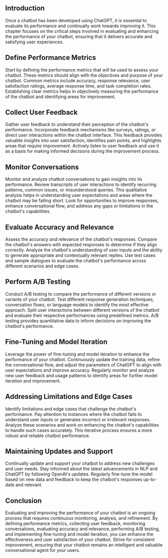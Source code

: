

## Introduction

Once a chatbot has been developed using ChatGPT, it is essential to evaluate its performance and continually work towards improving it. This chapter focuses on the critical steps involved in evaluating and enhancing the performance of your chatbot, ensuring that it delivers accurate and satisfying user experiences.

## Define Performance Metrics

Start by defining the performance metrics that will be used to assess your chatbot. These metrics should align with the objectives and purpose of your chatbot. Common metrics include accuracy, response relevance, user satisfaction ratings, average response time, and task completion rates. Establishing clear metrics helps in objectively measuring the performance of the chatbot and identifying areas for improvement.

## Collect User Feedback

Gather user feedback to understand their perception of the chatbot's performance. Incorporate feedback mechanisms like surveys, ratings, or direct user interactions within the chatbot interface. This feedback provides valuable insights into user satisfaction, identifies pain points, and highlights areas that require improvement. Actively listen to user feedback and use it as a basis for making informed decisions during the improvement process.

## Monitor Conversations

Monitor and analyze chatbot conversations to gain insights into its performance. Review transcripts of user interactions to identify recurring patterns, common issues, or misunderstood queries. This qualitative analysis helps in understanding user expectations and areas where the chatbot may be falling short. Look for opportunities to improve responses, enhance conversational flow, and address any gaps or limitations in the chatbot's capabilities.

## Evaluate Accuracy and Relevance

Assess the accuracy and relevance of the chatbot's responses. Compare the chatbot's answers with expected responses to determine if they align correctly. Analyze the chatbot's understanding of user inputs and the ability to generate appropriate and contextually relevant replies. Use test cases and sample dialogues to evaluate the chatbot's performance across different scenarios and edge cases.

## Perform A/B Testing

Conduct A/B testing to compare the performance of different versions or variants of your chatbot. Test different response generation techniques, conversation flows, or language models to identify the most effective approach. Split user interactions between different versions of the chatbot and evaluate their respective performances using predefined metrics. A/B testing provides quantitative data to inform decisions on improving the chatbot's performance.

## Fine-Tuning and Model Iteration

Leverage the power of fine-tuning and model iteration to enhance the performance of your chatbot. Continuously update the training data, refine the conversational flow, and adjust the parameters of ChatGPT to align with user expectations and improve accuracy. Regularly monitor and analyze new user feedback and usage patterns to identify areas for further model iteration and improvement.

## Addressing Limitations and Edge Cases

Identify limitations and edge cases that challenge the chatbot's performance. Pay attention to instances where the chatbot fails to understand user inputs or generates incorrect or irrelevant responses. Analyze these scenarios and work on enhancing the chatbot's capabilities to handle such cases accurately. This iterative process ensures a more robust and reliable chatbot performance.

## Maintaining Updates and Support

Continually update and support your chatbot to address new challenges and user needs. Stay informed about the latest advancements in NLP and ChatGPT by following OpenAI's updates. Regularly fine-tune the model based on new data and feedback to keep the chatbot's responses up-to-date and relevant.

## Conclusion

Evaluating and improving the performance of your chatbot is an ongoing process that requires continuous monitoring, analysis, and refinement. By defining performance metrics, collecting user feedback, monitoring conversations, evaluating accuracy and relevance, performing A/B testing, and implementing fine-tuning and model iteration, you can enhance the effectiveness and user satisfaction of your chatbot. Strive for consistent improvement, ensuring that your chatbot remains an intelligent and valuable conversational agent for your users.
